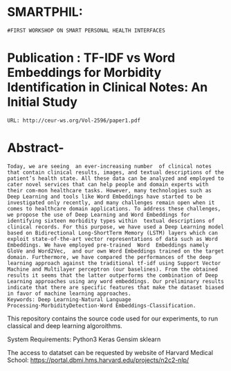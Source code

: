 # SMARTPHIL:
```
#FIRST WORKSHOP ON SMART PERSONAL HEALTH INTERFACES
```

# Publication : TF-IDF vs Word Embeddings for Morbidity Identification in Clinical Notes: An Initial Study

```
URL: http://ceur-ws.org/Vol-2596/paper1.pdf
```

# Abstract-
```
Today, we are seeing  an ever-increasing number  of clinical notes that contain clinical results, images, and textual descriptions of the patient’s health state. All these data can be analyzed and employed to cater novel services that can help people and domain experts with their com-mon healthcare tasks. However, many technologies such as Deep Learning and tools like Word Embeddings have started to be investigated only recently, and many challenges remain open when it comes to healthcare domain applications. To address these challenges, we propose the use of Deep Learning and Word Embeddings for identifying sixteen morbidity types within  textual descriptions of  clinical records. For this purpose, we have used a Deep Learning model based on Bidirectional Long-ShortTerm Memory (LSTM) layers which can exploit state-of-the-art vector representations of data such as Word Embeddings. We have employed pre-trained  Word  Embeddings namely GloVe and Word2Vec,  and our own Word Embeddings trained on the target domain. Furthermore, we have compared the performances of the deep learning approach against the traditional tf-idf using Support Vector Machine and Multilayer perceptron (our baselines). From the obtained results it seems that the latter outperforms the combination of Deep Learning approaches using any word embeddings. Our preliminary results indicate that there are specific features that make the dataset biased in favor of machine learning approaches.
Keywords: Deep Learning·Natural Language Processing·MorbidityDetection·Word Embeddings·Classification.
```


This repository contains the source code used for our experiments, to run classical and deep learning algoroithms. 

System Requirements: 
Python3
Keras
Gensim
sklearn

The access to datatset can be requested by website of Harvard Medical School:
https://portal.dbmi.hms.harvard.edu/projects/n2c2-nlp/







